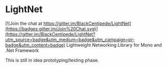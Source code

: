 # LightNet

[![Join the chat at https://gitter.im/BlackCentipede/LightNet](https://badges.gitter.im/Join%20Chat.svg)](https://gitter.im/BlackCentipede/LightNet?utm_source=badge&utm_medium=badge&utm_campaign=pr-badge&utm_content=badge)
Lightweight Networking Library for Mono and .Net Framework

This is still in idea prototyping/testing phase.
